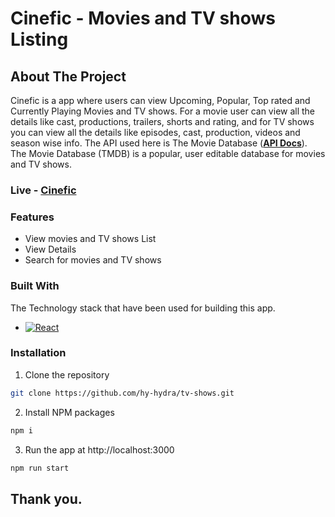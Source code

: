 # Cinefic - Movies and TV shows Listing

<!-- ABOUT THE PROJECT -->

## About The Project

Cinefic is a app where users can view Upcoming, Popular, Top rated and Currently Playing Movies and TV shows. For a movie user can view all the details like cast, productions, trailers, shorts and rating, and for TV shows you can view all the details like episodes, cast, production, videos and season wise info.
The API used here is The Movie Database (**[API Docs](https://www.themoviedb.org/documentation/api/)**). The Movie Database (TMDB) is a popular, user editable database for movies and TV shows.

### Live - **[Cinefic](https://cinefic.netlify.app/)**

### Features

- View movies and TV shows List
- View Details
- Search for movies and TV shows

### Built With

The Technology stack that have been used for building this app.

- [![React][React.js]][React-url]

### Installation

1.  Clone the repository

```sh
git clone https://github.com/hy-hydra/tv-shows.git
```

2. Install NPM packages

```sh
npm i
```

3. Run the app at http://localhost:3000

```sh
npm run start
```

[React.js]: https://img.shields.io/badge/React-20232A?style=for-the-badge&logo=react&logoColor=61DAFB
[React-url]: https://reactjs.org/
[Firebase]: https://img.shields.io/badge/firebase-323330?style=for-the-badge&logo=firebase&logoColor=FFCA28
[Firebase-url]: https://firebase.google.com/
[Bulma]: https://img.shields.io/badge/bulma-323330?style=for-the-badge&logo=bulma&logoColor=00c4a7
[Bulma-url]: https://bulma.io/

## Thank you.
